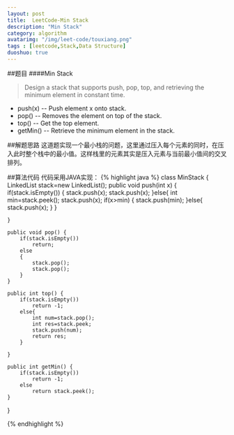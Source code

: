 ```yaml
---
layout: post
title:  LeetCode-Min Stack
description: "Min Stack"
category: algorithm
avatarimg: "/img/leet-code/touxiang.png"
tags : [leetcode,Stack,Data Structure]
duoshuo: true
---
```

##题目
####Min Stack
>Design a stack that supports push, pop, top, and retrieving the minimum element in constant time.
>
+ push(x) -- Push element x onto stack.
+ pop() -- Removes the element on top of the stack.
+ top() -- Get the top element.
+ getMin() -- Retrieve the minimum element in the stack.

<!-- more -->
	
##解题思路
这道题实现一个最小栈的问题，这里通过压入每个元素的同时，在压入此时整个栈中的最小值。这样栈里的元素其实是压入元素与当前最小值间的交叉排列。

##算法代码
代码采用JAVA实现：
{% highlight java %}
class MinStack {
	LinkedList<Integer> stack=new LinkedList<Integer>();
    public void push(int x) {
    	if(stack.isEmpty())
    	{
    		stack.push(x);
    		stack.push(x);
    	}else{
    		int min=stack.peek();
    		stack.push(x);
	        if(x>min)
	        {
	        	stack.push(min);
	        }else{
	        	stack.push(x);
	        }
    	}
        
    }

    public void pop() {
    	if(stack.isEmpty())
    		return;
    	else
    	{
    		stack.pop();
        	stack.pop();
    	}  
    }

    public int top() {
    	if(stack.isEmpty())
    		return -1;
    	else{
    		int num=stack.pop();
	        int res=stack.peek;
	        stack.push(num);
	        return res;
    	}
       
    }

    public int getMin() {
    	if(stack.isEmpty())
    		return -1;
    	else
        	return stack.peek();
    }
}

{% endhighlight %}





